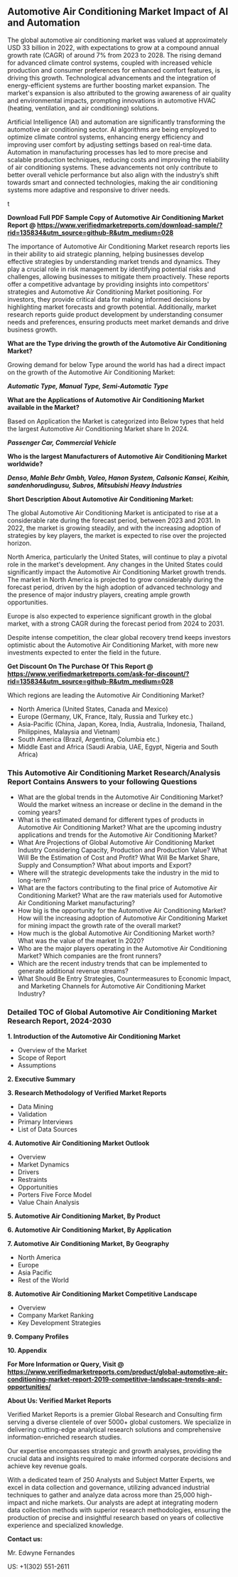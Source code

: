 <h2>Automotive Air Conditioning Market Impact of AI and Automation</h2><p>The global automotive air conditioning market was valued at approximately USD 33 billion in 2022, with expectations to grow at a compound annual growth rate (CAGR) of around 7% from 2023 to 2028. The rising demand for advanced climate control systems, coupled with increased vehicle production and consumer preferences for enhanced comfort features, is driving this growth. Technological advancements and the integration of energy-efficient systems are further boosting market expansion. The market's expansion is also attributed to the growing awareness of air quality and environmental impacts, prompting innovations in automotive HVAC (heating, ventilation, and air conditioning) solutions.</p><p>Artificial Intelligence (AI) and automation are significantly transforming the automotive air conditioning sector. AI algorithms are being employed to optimize climate control systems, enhancing energy efficiency and improving user comfort by adjusting settings based on real-time data. Automation in manufacturing processes has led to more precise and scalable production techniques, reducing costs and improving the reliability of air conditioning systems. These advancements not only contribute to better overall vehicle performance but also align with the industry’s shift towards smart and connected technologies, making the air conditioning systems more adaptive and responsive to driver needs.</p>t</p><p id="" class=""><strong>Download Full PDF Sample Copy of Automotive Air Conditioning Market Report @ <a href="https://www.verifiedmarketreports.com/download-sample/?rid=135834&utm_source=github-R&utm_medium=028" target="_blank">https://www.verifiedmarketreports.com/download-sample/?rid=135834&utm_source=github-R&utm_medium=028</a></strong></p><p>The importance of&nbsp;Automotive Air Conditioning Market research reports lies in their ability to aid strategic planning, helping businesses develop effective strategies by understanding market trends and dynamics. They play a crucial role in risk management by identifying potential risks and challenges, allowing businesses to mitigate them proactively. These reports offer a competitive advantage by providing insights into competitors' strategies and Automotive Air Conditioning Market positioning. For investors, they provide critical data for making informed decisions by highlighting market forecasts and growth potential. Additionally, market research reports guide product development by understanding consumer needs and preferences, ensuring products meet market demands and drive business growth.</p><p><strong>What are the&nbsp;Type driving the growth of the Automotive Air Conditioning Market?</strong></p><p id="" class="">Growing demand for below Type around the world has had a direct impact on the growth of the Automotive Air Conditioning Market:</p><em><strong>Automatic Type, Manual Type, Semi-Automatic Type</strong></em></p><strong>What are the&nbsp;Applications&nbsp;of Automotive Air Conditioning Market available in the Market?</strong></p><p id="" class="">Based on Application the Market is categorized into Below types that held the largest Automotive Air Conditioning Market share In 2024.</p><em><strong>Passenger Car, Commercial Vehicle</strong></em></p><strong>Who is the largest Manufacturers of Automotive Air Conditioning Market worldwide?</strong></p><p><em><strong>Denso, Mahle Behr Gmbh, Valeo, Hanon System, Calsonic Kansei, Keihin, sandenhorudingusu, Subros, Mitsubishi Heavy Industries</strong></em></p><p id="" class=""><strong>Short Description About Automotive Air Conditioning Market:</strong></p><p>The global Automotive Air Conditioning Market is anticipated to rise at a considerable rate during the forecast period, between 2023 and 2031. In 2022, the market is growing steadily, and with the increasing adoption of strategies by key players, the market is expected to rise over the projected horizon.</p><p>North America, particularly the United States, will continue to play a pivotal role in the market's development. Any changes in the United States could significantly impact the Automotive Air Conditioning Market growth trends. The market in North America is projected to grow considerably during the forecast period, driven by the high adoption of advanced technology and the presence of major industry players, creating ample growth opportunities.</p><p>Europe is also expected to experience significant growth in the global market, with a strong CAGR during the forecast period from 2024 to 2031.</p><p>Despite intense competition, the clear global recovery trend keeps investors optimistic about the Automotive Air Conditioning Market, with more new investments expected to enter the field in the future.</p><p id="" class=""><strong>Get Discount On The Purchase Of This Report @ <a href="https://www.verifiedmarketreports.com/ask-for-discount/?rid=135834&utm_source=github-R&utm_medium=028" target="_blank">https://www.verifiedmarketreports.com/ask-for-discount/?rid=135834&utm_source=github-R&utm_medium=028</a></strong></p>Which regions are leading the Automotive Air Conditioning Market?</p><ul><li>North America (United States, Canada and Mexico)</li><li>Europe (Germany, UK, France, Italy, Russia and Turkey etc.)</li><li>Asia-Pacific (China, Japan, Korea, India, Australia, Indonesia, Thailand, Philippines, Malaysia and Vietnam)</li><li>South America (Brazil, Argentina, Columbia etc.)</li><li>Middle East and Africa (Saudi Arabia, UAE, Egypt, Nigeria and South Africa)</li></ul><h3 id="" class="">This Automotive Air Conditioning Market Research/Analysis Report Contains Answers to your following Questions</h3><ul><li>What are the global trends in the Automotive Air Conditioning Market? Would the market witness an increase or decline in the demand in the coming years?</li><li>What is the estimated demand for different types of products in Automotive Air Conditioning Market? What are the upcoming industry applications and trends for the Automotive Air Conditioning Market?</li><li>What Are Projections of Global Automotive Air Conditioning Market Industry Considering Capacity, Production and Production Value? What Will Be the Estimation of Cost and Profit? What Will Be Market Share, Supply and Consumption? What about imports and Export?</li><li>Where will the strategic developments take the industry in the mid to long-term?</li><li>What are the factors contributing to the final price of Automotive Air Conditioning Market? What are the raw materials used for Automotive Air Conditioning Market manufacturing?</li><li>How big is the opportunity for the Automotive Air Conditioning Market? How will the increasing adoption of Automotive Air Conditioning Market for mining impact the growth rate of the overall market?</li><li>How much is the global Automotive Air Conditioning Market worth? What was the value of the market In 2020?</li><li>Who are the major players operating in the Automotive Air Conditioning Market? Which companies are the front runners?</li><li>Which are the recent industry trends that can be implemented to generate additional revenue streams?</li><li>What Should Be Entry Strategies, Countermeasures to Economic Impact, and Marketing Channels for Automotive Air Conditioning Market Industry?</li></ul><h3 id="" class="">Detailed TOC of Global Automotive Air Conditioning Market Research Report, 2024-2030</h3><p id="" class=""><strong>1. Introduction of the Automotive Air Conditioning Market</strong></p><ul><li>Overview of the Market</li><li>Scope of Report</li><li>Assumptions</li></ul><p id="" class=""><strong>2. Executive Summary</strong></p><p id="" class=""><strong>3. Research Methodology of Verified Market Reports</strong></p><ul><li>Data Mining</li><li>Validation</li><li>Primary Interviews</li><li>List of Data Sources</li></ul><p id="" class=""><strong>4. Automotive Air Conditioning Market Outlook</strong></p><ul><li>Overview</li><li>Market Dynamics</li><li>Drivers</li><li>Restraints</li><li>Opportunities</li><li>Porters Five Force Model</li><li>Value Chain Analysis</li></ul><p id="" class=""><strong>5. Automotive Air Conditioning Market, By Product</strong></p><p id="" class=""><strong>6. Automotive Air Conditioning Market, By Application</strong></p><p id="" class=""><strong>7. Automotive Air Conditioning Market, By Geography</strong></p><ul><li>North America</li><li>Europe</li><li>Asia Pacific</li><li>Rest of the World</li></ul><p id="" class=""><strong>8. Automotive Air Conditioning Market Competitive Landscape</strong></p><ul><li>Overview</li><li>Company Market Ranking</li><li>Key Development Strategies</li></ul><p id="" class=""><strong>9. Company Profiles</strong></p><p id="" class=""><strong>10. Appendix</strong></p><p id="" class=""><strong>For More Information or Query, Visit @ <a href="https://www.verifiedmarketreports.com/product/global-automotive-air-conditioning-market-report-2019-competitive-landscape-trends-and-opportunities/" target="_blank">https://www.verifiedmarketreports.com/product/global-automotive-air-conditioning-market-report-2019-competitive-landscape-trends-and-opportunities/</a></strong></p><p id="" class=""><strong>About Us: Verified Market Reports</strong></p><p id="" class="">Verified Market Reports is a premier Global Research and Consulting firm serving a diverse clientele of over 5000+ global customers. We specialize in delivering cutting-edge analytical research solutions and comprehensive information-enriched research studies.</p><p id="" class="">Our expertise encompasses strategic and growth analyses, providing the crucial data and insights required to make informed corporate decisions and achieve key revenue goals.</p><p id="" class="">With a dedicated team of 250 Analysts and Subject Matter Experts, we excel in data collection and governance, utilizing advanced industrial techniques to gather and analyze data across more than 25,000 high-impact and niche markets. Our analysts are adept at integrating modern data collection methods with superior research methodologies, ensuring the production of precise and insightful research based on years of collective experience and specialized knowledge.</p><p id="" class=""><strong>Contact us:</strong></p><p id="" class="">Mr. Edwyne Fernandes</p><p id="" class="">US: +1(302) 551-2611</p>